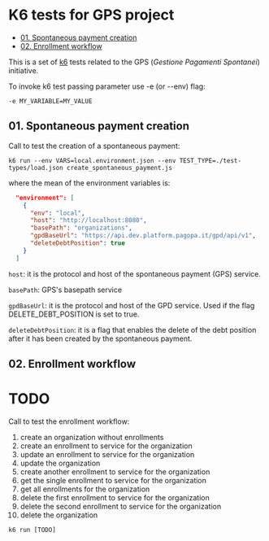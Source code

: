 # K6 tests for GPS project

  - [01. Spontaneous payment creation](#01-spontaneous-payment-creation)
  - [02. Enrollment workflow](#02-enrollment-workflow)

This is a set of [k6](https://k6.io) tests related to the GPS (_Gestione Pagamenti Spontanei_) initiative.

To invoke k6 test passing parameter use -e (or --env) flag:

```
-e MY_VARIABLE=MY_VALUE
```

## 01. Spontaneous payment creation

Call to test the creation of a spontaneous payment:

```
k6 run --env VARS=local.environment.json --env TEST_TYPE=./test-types/load.json create_spontaneous_payment.js
```

where the mean of the environment variables is:

```json
  "environment": [
    {
      "env": "local",
      "host": "http://localhost:8080",
      "basePath": "organizations",
      "gpdBaseUrl": "https://api.dev.platform.pagopa.it/gpd/api/v1",
      "deleteDebtPosition": true
    }
  ]
```

`host`: it is the protocol and host of the spontaneous payment (GPS) service.

`basePath`: GPS's basepath service

`gpdBaseUrl`: it is the protocol and host of the GPD service. Used if the flag DELETE_DEBT_POSITION is set to true.

`deleteDebtPosition`: it is a flag that enables the delete of the debt position after it has been created by the spontaneous payment.


## 02. Enrollment workflow 

# TODO

Call to test the enrollment workflow:
1. create an organization without enrollments
2. create an enrollment to service for the organization
3. update an enrollment to service for the organization
4. update the organization
5. create another enrollment to service for the organization
6. get the single enrollment to service for the organization
7. get all enrollments for the organization
8. delete the first enrollment to service for the organization
9. delete the second enrollment to service for the organization
10. delete the organization

```
k6 run [TODO]
```